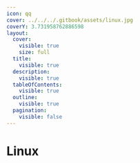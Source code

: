 ```yaml
---
icon: qq
cover: ../../../.gitbook/assets/linux.jpg
coverY: 3.731958762886598
layout:
  cover:
    visible: true
    size: full
  title:
    visible: true
  description:
    visible: true
  tableOfContents:
    visible: true
  outline:
    visible: true
  pagination:
    visible: false
---
```


# Linux


